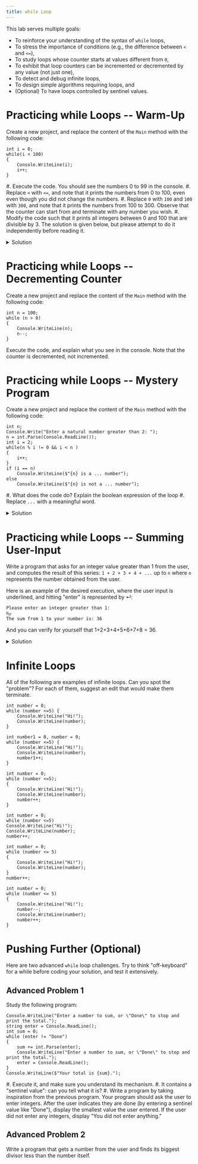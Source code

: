 ```yaml
---
title: while Loop
---
```


This lab serves multiple goals:

- To reinforce your understanding of the syntax of `while` loops,
- To stress the importance of conditions (e.g., the difference between `<` and `<=`),
- To study loops whose counter starts at values different from `0`,
- To exhibit that loop counters can be incremented or decremented by any value (not just one),
- To detect and debug infinite loops,
- To design simple algorithms requiring loops, and
- (Optional) To have loops controlled by sentinel values.

# Practicing while Loops -- Warm-Up

Create a new project, and replace the content of the `Main` method with the following code:

```
int i = 0;
while(i < 100)
{
    Console.WriteLine(i);
    i++;
}
```

#. Execute the code. You should see the numbers 0 to 99 in the console.
#. Replace `<` with `<=`, and note that it prints the numbers from 0 to 100, even even though you did not change the numbers.
#. Replace `0` with `100` and `100` with `300`, and note that it prints the numbers from 100 to 300. Observe that the counter can start from and terminate with any number you wish.
#. Modify the code such that it prints all integers between 0 and 100 that are divisible by 3. The solution is given below, but please attempt to do it independently before reading it.

<details><summary>Solution</summary>

To implement the above problem, you may use the following:

```
int i = 0;
while(i < 100)
{
    if(i % 3 == 0)
        Console.WriteLine(i);
    i++;
}
```

or

```
int i = 0;
while(i < 100)
{
    Console.WriteLine(i);
    i += 3;
}
```

Which one of the above codes seems more efficient / easier to understand / easier to debug?

Note that you do not have to increment the counter only by one each time.
You should update the counter wisely and try to use it more efficiently.
</details>

# Practicing while Loops -- Decrementing Counter

Create a new project and replace the content of the `Main` method with the following code:

```
int n = 100;
while (n > 0)
{
    Console.WriteLine(n);
    n--;
}
```

Execute the code, and explain what you see in the console. Note that the counter is decremented, not incremented.


# Practicing while Loops -- Mystery Program

Create a new project and replace the content of the `Main` method with the following code:

```
int n;
Console.Write("Enter a natural number greater than 2: ");
n = int.Parse(Console.ReadLine());
int i = 2;
while(n % i != 0 && i < n )
{
    i++;
}
if (i == n)
    Console.WriteLine($"{n} is a ... number");
else
    Console.WriteLine($"{n} is not a ... number");
```

#. What does the code do? Explain the boolean expression of the loop
#. Replace `...` with a meaningful word.

<details><summary>Solution</summary>
#. The boolean expression uses a counter `i`, whose original value is 2, and then checks if:

    - the result of the division of `n` by `i` is 0 (stated differently: whether `i` can divide `n`),
    - `i` is less than `n`.
In other words, it tries to divide `n` by all the numbers between 2 and `n-1`, and exits if there is a number that divides `n`.

#. This program computes if the number entered by the user is prime! So, we should replace `...` with "prime"!
</details>

# Practicing while Loops -- Summing User-Input

Write a program that asks for an integer value greater than 1 from the user, and computes the result of this series: `1 + 2 + 3 + 4 + ...` up to  `n` where `n` represents the number obtained from the user.

Here is an example of the desired execution, where the user input is underlined, and hitting "enter" is represented by ↵:

```text
Please enter an integer greater than 1:
8͟↵
The sum from 1 to your number is: 36
```

And you can verify for yourself that 1+2+3+4+5+6+7+8 = 36.
<details><summary>Solution</summary>
You can look at the code under "Accumulator" at <https://csci-1301.github.io/book.html#vocabulary-1> to get started: essentially, you need to replace the fixed value 10 with the value given by the user.
</details>

# Infinite Loops

All of the following are examples of infinite loops.
Can you spot the "problem"?
For each of them, suggest an edit that would make them terminate.

```
int number = 0;
while (number <=5) {
    Console.WriteLine("Hi!");
    Console.WriteLine(number);
}
```

```
int number1 = 0, number = 0;
while (number <=5) {
    Console.WriteLine("Hi!");
    Console.WriteLine(number);
    number1++;
}
```

```
int number = 0;
while (number <=5);
{
    Console.WriteLine("Hi!");
    Console.WriteLine(number);
    number++;
}
```

```
int number = 0;
while (number <=5)
Console.WriteLine("Hi!");
Console.WriteLine(number);
number++;
```

```
int number = 0;
while (number <= 5)
{
    Console.WriteLine("Hi!");
    Console.WriteLine(number);
}
number++;
```

```
int number = 0;
while (number <= 5)
{
    Console.WriteLine("Hi!");
    number--;
    Console.WriteLine(number);
    number++;
}
```

# Pushing Further (Optional)

Here are two advanced `while` loop challenges. 
Try to think "off-keyboard" for a while before coding your solution, and test it extensively.

## Advanced Problem 1

Study the following program:

```
Console.WriteLine("Enter a number to sum, or \"Done\" to stop and print the total.");
string enter = Console.ReadLine();
int sum = 0;
while (enter != "Done")
{
    sum += int.Parse(enter);
    Console.WriteLine("Enter a number to sum, or \"Done\" to stop and print the total.");
    enter = Console.ReadLine();
}
Console.WriteLine($"Your total is {sum}.");
```

#. Execute it, and make sure you understand its mechanism.
#. It contains a "sentinel value": can you tell what it is?
#. Write a program by taking inspiration from the previous program. Your program should ask the user to enter integers. After the user indicates they are done (by entering a sentinel value like "Done"), display the smallest value the user entered. If the user did not enter any integers, display "You did not enter anything."

## Advanced Problem 2

Write a program that gets a number from the user and finds its biggest divisor less than the number itself.

